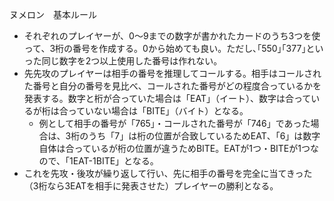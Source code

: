 ヌメロン　基本ルール
- それぞれのプレイヤーが、0～9までの数字が書かれたカードのうち3つを使って、3桁の番号を作成する。0から始めても良い。ただし､｢550｣｢377｣といった同じ数字を2つ以上使用した番号は作れない。
- 先先攻のプレイヤーは相手の番号を推理してコールする。相手はコールされた番号と自分の番号を見比べ、コールされた番号がどの程度合っているかを発表する。数字と桁が合っていた場合は「EAT」（イート）、数字は合っているが桁は合っていない場合は「BITE」（バイト）となる。
    - 例として相手の番号が「765」・コールされた番号が「746」であった場合は、3桁のうち「7」は桁の位置が合致しているためEAT、「6」は数字自体は合っているが桁の位置が違うためBITE。EATが1つ・BITEが1つなので、「1EAT-1BITE」となる。
- これを先攻・後攻が繰り返して行い、先に相手の番号を完全に当てきった（3桁なら3EATを相手に発表させた）プレイヤーの勝利となる。